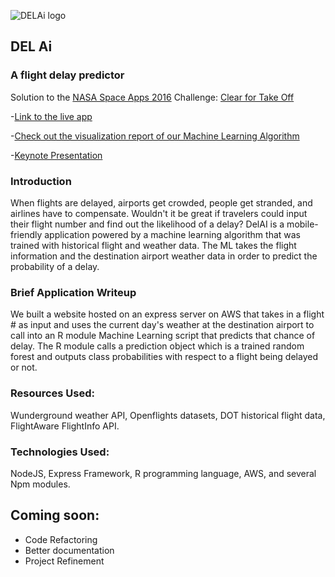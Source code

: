 ![DELAi logo](https://github.com/christinakayastha/clearfortakeoff/blob/master/public/img/edited_logo.png)

## DEL Ai
### A flight delay predictor

Solution to the [NASA Space Apps 2016](https://2016.spaceappschallenge.org) Challenge:  [Clear for Take Off](https://2016.spaceappschallenge.org/challenges/aero/clear-for-take-off)

-[Link to the live app](http://ec2-54-165-141-202.compute-1.amazonaws.com:3000/)

-[Check out the visualization report of our Machine Learning Algorithm](https://github.com/christinakayastha/clearfortakeoff/blob/master/R/code/report.Rmd)

-[Keynote Presentation](http://www.slideshare.net/FatimaSarahKhalid/delai-presentation)

### Introduction 

When flights are delayed, airports get crowded, people get stranded, and airlines have to compensate. Wouldn't it be great if travelers could input their flight number and find out the likelihood of a delay? DelAI is a mobile-friendly application powered by a machine learning algorithm that was trained with historical flight and weather data. The ML takes the flight information and the destination airport weather data in order to predict the probability of a delay.

### Brief Application Writeup
We built a website hosted on an express server on AWS that takes in a flight # as input and uses the current day's weather at the destination airport to call into an R module Machine Learning script that predicts that chance of delay. The R module calls a prediction object which is a trained random forest and outputs class probabilities with respect to a flight being delayed or not. 

### Resources Used:
Wunderground weather API, Openflights datasets, DOT historical flight data, FlightAware FlightInfo API.

### Technologies Used:
NodeJS, Express Framework, R programming language, AWS, and several Npm modules. 

## Coming soon:
- Code Refactoring
- Better documentation
- Project Refinement


